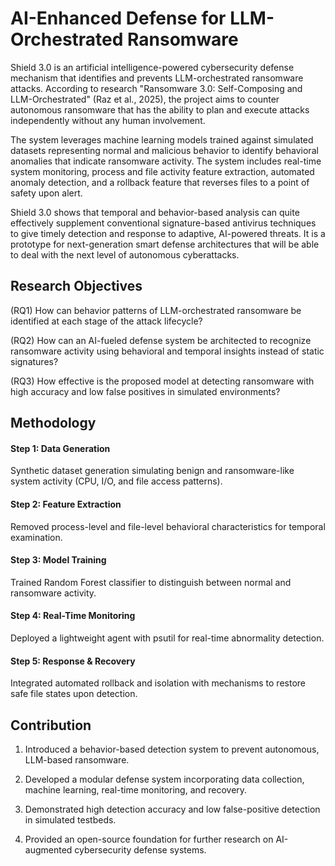 
# AI-Enhanced Defense for LLM-Orchestrated Ransomware

Shield 3.0 is an artificial intelligence-powered cybersecurity defense mechanism that identifies and prevents LLM-orchestrated ransomware attacks. According to research "Ransomware 3.0: Self-Composing and LLM-Orchestrated" (Raz et al., 2025), the project aims to counter autonomous ransomware that has the ability to plan and execute attacks independently without any human involvement.

The system leverages machine learning models trained against simulated datasets representing normal and malicious behavior to identify behavioral anomalies that indicate ransomware activity. The system includes real-time system monitoring, process and file activity feature extraction, automated anomaly detection, and a rollback feature that reverses files to a point of safety upon alert.

Shield 3.0 shows that temporal and behavior-based analysis can quite effectively supplement conventional signature-based antivirus techniques to give timely detection and response to adaptive, AI-powered threats. It is a prototype for next-generation smart defense architectures that will be able to deal with the next level of autonomous cyberattacks.

## Research Objectives

(RQ1) How can behavior patterns of LLM-orchestrated ransomware be identified at each stage of the attack lifecycle?

(RQ2) How can an AI-fueled defense system be architected to recognize ransomware activity using behavioral and temporal insights instead of static signatures?

(RQ3) How effective is the proposed model at detecting ransomware with high accuracy and low false positives in simulated environments?
## Methodology

#### Step 1: Data Generation
Synthetic dataset generation simulating benign and ransomware-like system activity (CPU, I/O, and file access patterns).

#### Step 2: Feature Extraction
Removed process-level and file-level behavioral characteristics for temporal examination.

#### Step 3: Model Training
Trained Random Forest classifier to distinguish between normal and ransomware activity.

#### Step 4: Real-Time Monitoring
Deployed a lightweight agent with psutil for real-time abnormality detection.

#### Step 5: Response & Recovery
Integrated automated rollback and isolation with mechanisms to restore safe file states upon detection.
## Contribution
1. Introduced a behavior-based detection system to prevent autonomous, LLM-based ransomware.

2. Developed a modular defense system incorporating data collection, machine learning, real-time monitoring, and recovery.

3. Demonstrated high detection accuracy and low false-positive detection in simulated testbeds.

4. Provided an open-source foundation for further research on AI-augmented cybersecurity defense systems.
